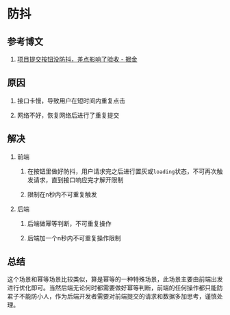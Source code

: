 # 防抖

## 参考博文

1. [项目提交按钮没防抖，差点影响了验收 - 掘金](https://juejin.cn/post/7249288087820861499)

## 原因

1. 接口卡慢，导致用户在短时间内重复点击

2. 网络不好，恢复网络后进行了重复提交

## 解决

1. 前端
   
   1. 在按钮里做好防抖，用户请求完之后进行置灰或`loading`状态，不可再次触发请求，直到接口响应完才解开限制
   
   2. 限制在n秒内不可重复触发

2. 后端
   
   1. 后端做幂等判断，不可重复操作
   
   2. 后端加一个n秒内不可重复操作限制

## 总结

这个场景和幂等场景比较类似，算是幂等的一种特殊场景，此场景主要由前端出发进行优化即可。当然后端无论何时都需要做好幂等判断，前端的任何操作都只能防君子不能防小人，作为后端开发者需要对前端提交的请求和数据多加思考，谨慎处理。
